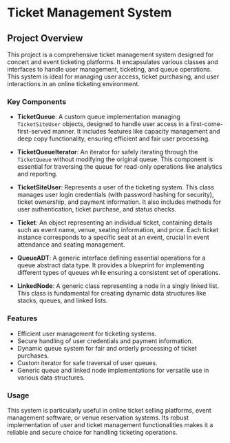 # Ticket Management System

## Project Overview

This project is a comprehensive ticket management system designed for concert and event ticketing platforms. It encapsulates various classes and interfaces to handle user management, ticketing, and queue operations. This system is ideal for managing user access, ticket purchasing, and user interactions in an online ticketing environment.

### Key Components

- **TicketQueue**: A custom queue implementation managing `TicketSiteUser` objects, designed to handle user access in a first-come-first-served manner. It includes features like capacity management and deep copy functionality, ensuring efficient and fair user processing.
  
- **TicketQueueIterator**: An iterator for safely iterating through the `TicketQueue` without modifying the original queue. This component is essential for traversing the queue for read-only operations like analytics and reporting.

- **TicketSiteUser**: Represents a user of the ticketing system. This class manages user login credentials (with password hashing for security), ticket ownership, and payment information. It also includes methods for user authentication, ticket purchase, and status checks.

- **Ticket**: An object representing an individual ticket, containing details such as event name, venue, seating information, and price. Each ticket instance corresponds to a specific seat at an event, crucial in event attendance and seating management.

- **QueueADT**: A generic interface defining essential operations for a queue abstract data type. It provides a blueprint for implementing different types of queues while ensuring a consistent set of operations.

- **LinkedNode**: A generic class representing a node in a singly linked list. This class is fundamental for creating dynamic data structures like stacks, queues, and linked lists.

### Features

- Efficient user management for ticketing systems.
- Secure handling of user credentials and payment information.
- Dynamic queue system for fair and orderly processing of ticket purchases.
- Custom iterator for safe traversal of user queues.
- Generic queue and linked node implementations for versatile use in various data structures.

### Usage

This system is particularly useful in online ticket selling platforms, event management software, or venue reservation systems. Its robust implementation of user and ticket management functionalities makes it a reliable and secure choice for handling ticketing operations.

